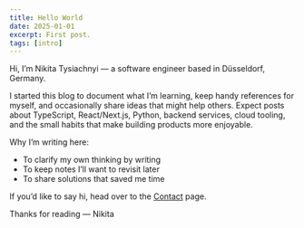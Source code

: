 ```yaml
---
title: Hello World
date: 2025-01-01
excerpt: First post.
tags: [intro]
---
```


Hi, I’m Nikita Tysiachnyi — a software engineer based in Düsseldorf, Germany.

I started this blog to document what I’m learning, keep handy references for myself, and occasionally share ideas that might help others. Expect posts about TypeScript, React/Next.js, Python, backend services, cloud tooling, and the small habits that make building products more enjoyable.

Why I’m writing here:

- To clarify my own thinking by writing
- To keep notes I’ll want to revisit later
- To share solutions that saved me time

If you’d like to say hi, head over to the [Contact](/contact) page.

Thanks for reading — Nikita
